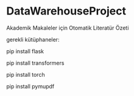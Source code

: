 # DataWarehouseProject
Akademik Makaleler için Otomatik Literatür Özeti

gerekli kütüphaneler:

pip install flask 

pip install transformers 

pip install torch 

pip install pymupdf 

